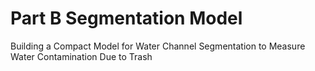 # Part B Segmentation Model
Building a Compact Model for Water Channel Segmentation to Measure Water Contamination Due to Trash
